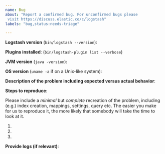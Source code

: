 ```yaml
---
name: Bug
about: "Report a confirmed bug. For unconfirmed bugs please
 visit https://discuss.elastic.co/c/logstash"
labels: "bug,status:needs-triage"

---
```

<!--
GitHub is reserved for bug reports and feature requests; it is not the place
for general questions. If you have a question or an unconfirmed bug , please
visit the [forums](https://discuss.elastic.co/c/logstash).  Please also
check your OS is [supported](https://www.elastic.co/support/matrix#show_os).
If it is not, the issue is likely to be closed.

For security vulnerabilities please only send reports to security@elastic.co.
See https://www.elastic.co/community/security for more information.

Please fill in the following details to help us reproduce the bug:
-->

**Logstash version** (`bin/logstash --version`):

**Plugins installed**: (`bin/logstash-plugin list --verbose`)

**JVM version** (`java -version`):

**OS version** (`uname -a` if on a Unix-like system):

**Description of the problem including expected versus actual behavior**:

**Steps to reproduce**:

Please include a *minimal* but *complete* recreation of the problem,
including (e.g.) index creation, mappings, settings, query etc.  The easier
you make for us to reproduce it, the more likely that somebody will take the
time to look at it.

 1.
 2.
 3.

**Provide logs (if relevant)**:


